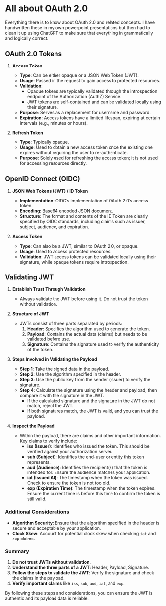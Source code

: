 # All about OAuth 2.0
Everything there is to know about OAuth 2.0 and related concepts. I have handwritten these in my own powerpoint presentations but then had to clean it up using ChatGPT to make sure that everything in grammatically and logically correct.

## OAuth 2.0 Tokens

1. **Access Token**
   - **Type**: Can be either opaque or a JSON Web Token (JWT).
   - **Usage**: Passed in the request to gain access to protected resources.
   - **Validation**: 
     - Opaque tokens are typically validated through the introspection endpoint of the Authorization (AuthZ) Service.
     - JWT tokens are self-contained and can be validated locally using their signature.
   - **Purpose**: Serves as a replacement for username and password.
   - **Expiration**: Access tokens have a limited lifespan, expiring at certain intervals (e.g., minutes or hours).

2. **Refresh Token**
   - **Type**: Typically opaque.
   - **Usage**: Used to obtain a new access token once the existing one expires without requiring the user to re-authenticate.
   - **Purpose**: Solely used for refreshing the access token; it is not used for accessing resources directly.

## OpenID Connect (OIDC)

1. **JSON Web Tokens (JWT) / ID Token**
   - **Implementation**: OIDC’s implementation of OAuth 2.0’s access token.
   - **Encoding**: Base64 encoded JSON document.
   - **Structure**: The format and contents of the ID Token are clearly specified by OIDC standards, including claims such as issuer, subject, audience, and expiration.

2. **Access Token**
   - **Type**: Can also be a JWT, similar to OAuth 2.0, or opaque.
   - **Usage**: Used to access protected resources.
   - **Validation**: JWT access tokens can be validated locally using their signature, while opaque tokens require introspection.

## Validating JWT

1. **Establish Trust Through Validation**
   - Always validate the JWT before using it. Do not trust the token without validation.

2. **Structure of JWT**
   - JWTs consist of three parts separated by periods:
     1. **Header**: Specifies the algorithm used to generate the token.
     2. **Payload**: Contains the actual data (claims) but needs to be validated before use.
     3. **Signature**: Contains the signature used to verify the authenticity of the token.

3. **Steps Involved in Validating the Payload**
   - **Step 1**: Take the signed data in the payload.
   - **Step 2**: Use the algorithm specified in the header.
   - **Step 3**: Use the public key from the sender (issuer) to verify the signature.
   - **Step 4**: Calculate the signature using the header and payload, then compare it with the signature in the JWT.
     - If the calculated signature and the signature in the JWT do not match, reject the JWT.
     - If both signatures match, the JWT is valid, and you can trust the payload.

4. **Inspect the Payload**
   - Within the payload, there are claims and other important information. Key claims to verify include:
     - **iss (Issuer)**: Identifies who issued the token. This should be verified against your authorization server.
     - **sub (Subject)**: Identifies the end-user or entity this token represents.
     - **aud (Audience)**: Identifies the recipient(s) that the token is intended for. Ensure the audience matches your application.
     - **iat (Issued At)**: The timestamp when the token was issued. Check to ensure the token is not too old.
     - **exp (Expiration Time)**: The timestamp when the token expires. Ensure the current time is before this time to confirm the token is still valid.

### Additional Considerations
- **Algorithm Security**: Ensure that the algorithm specified in the header is secure and acceptable by your application.
- **Clock Skew**: Account for potential clock skew when checking `iat` and `exp` claims.

### Summary
1. **Do not trust JWTs without validation**.
2. **Understand the three parts of a JWT**: Header, Payload, Signature.
3. **Follow the steps to validate the JWT**: Verify the signature and check the claims in the payload.
4. **Verify important claims** like `iss`, `sub`, `aud`, `iat`, and `exp`.

By following these steps and considerations, you can ensure the JWT is authentic and its payload data is reliable.
